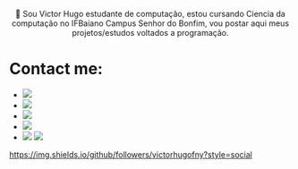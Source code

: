 <p align="center">🚀 Sou Victor Hugo estudante de computação, estou cursando Ciencia da computação no IFBaiano  Campus Senhor do Bonfim, vou postar aqui meus projetos/estudos voltados a programação.</p>
<h1>Contact me: </h1>

- <a href="https://victorhugofny.github.io/"><img src="https://img.shields.io/badge/Portfolio-DD2000?style=for-the-badge&logo=github&logoColor=white"/></a>
- <a href="mailto:victorhugofny@gmail.com?Subject=Meu%20contato&Body=Victor%20Hugo"><img src="https://img.shields.io/badge/gmail%20Victorhugofny-DD1000?style=for-the-badge&logo=gmail&logoColor=white"/></a>
- <a href="https://www.instagram.com/victorhugofny/"><img src="https://img.shields.io/badge/Instagram%20@victorhugofny-DD2476?style=for-the-badge&logo=instagram&logoColor=white"/></a>
- <a href="https://steamcommunity.com/id/HugoFUNNY/"><img src="https://img.shields.io/badge/steam%20HugoFUNNY-DD2476?style=for-the-badge&logo=steam&logoColor=white"/></a>
- <a href="https://www.youtube.com/channel/UC0LxIVk-V0k6LsX_Z251iMw"><img src="https://img.shields.io/badge/Youtube%20HugoFUNNY-DD2000?style=for-the-badge&logo=youtube&logoColor=white"/></a> <img src="https://img.shields.io/youtube/channel/views/UC0LxIVk-V0k6LsX_Z251iMw?style=social"/>

https://img.shields.io/github/followers/victorhugofny?style=social

